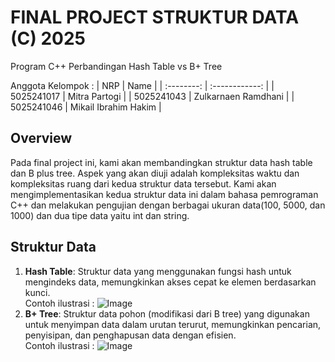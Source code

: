 # FINAL PROJECT STRUKTUR DATA (C) 2025
Program C++ Perbandingan Hash Table vs B+ Tree

Anggota Kelompok :
|    NRP     |      Name      |
| :--------: | :------------: |
| 5025241017 | Mitra Partogi |
| 5025241043 | Zulkarnaen Ramdhani |
| 5025241046 | Mikail Ibrahim Hakim |


## Overview
Pada final project ini, kami akan membandingkan struktur data hash table dan B plus tree. Aspek yang akan diuji adalah kompleksitas waktu dan kompleksitas ruang dari kedua struktur data tersebut. Kami akan mengimplementasikan kedua struktur data ini dalam bahasa pemrograman C++ dan melakukan pengujian dengan berbagai ukuran data(100, 5000, dan 1000) dan dua tipe data yaitu int dan string.

## Struktur Data
1. **Hash Table**: Struktur data yang menggunakan fungsi hash untuk mengindeks data, memungkinkan akses cepat ke elemen berdasarkan kunci. <br>
   Contoh ilustrasi : 
   ![Image](https://github.com/user-attachments/assets/a5d4fc82-878e-43f1-bc4e-72a322317fae)
2. **B+ Tree**: Struktur data pohon (modifikasi dari B tree) yang digunakan untuk menyimpan data dalam urutan terurut, memungkinkan pencarian, penyisipan, dan penghapusan data dengan efisien. <br>
   Contoh ilustrasi :
   ![Image](https://github.com/user-attachments/assets/f95c0047-7d1a-4a37-8f25-40501c8caebb)
